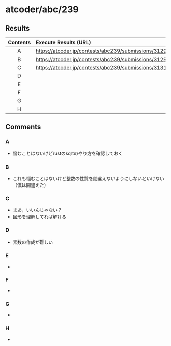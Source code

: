 # atcoder/abc/239

## Results
| Contents | Execute Results (URL) |
| :-: | :-- |
| A | https://atcoder.jp/contests/abc239/submissions/31299280 |
| B | https://atcoder.jp/contests/abc239/submissions/31299518 |
| C | https://atcoder.jp/contests/abc239/submissions/31315226 |
| D | |
| E | |
| F | |
| G | |
| H | |


## Comments
### A
- 悩むことはないけどrustのsqrtのやり方を確認しておく

### B
- これも悩むことはないけど整数の性質を間違えないようにしないといけない（僕は間違えた）

### C
- まあ，いいんじゃない？
- 図形を理解してれば解ける

### D
- 素数の作成が難しい

### E
- 

### F
- 

### G
- 

### H
- 


